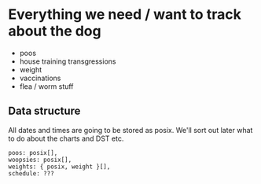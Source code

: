 # Everything we need / want to track about the dog

* poos 
* house training transgressions
* weight
* vaccinations 
* flea / worm stuff

## Data structure

All dates and times are going to be stored as posix. We'll sort out later 
what to do about the charts and DST etc.

```
poos: posix[],
woopsies: posix[],
weights: { posix, weight }[],
schedule: ???
```